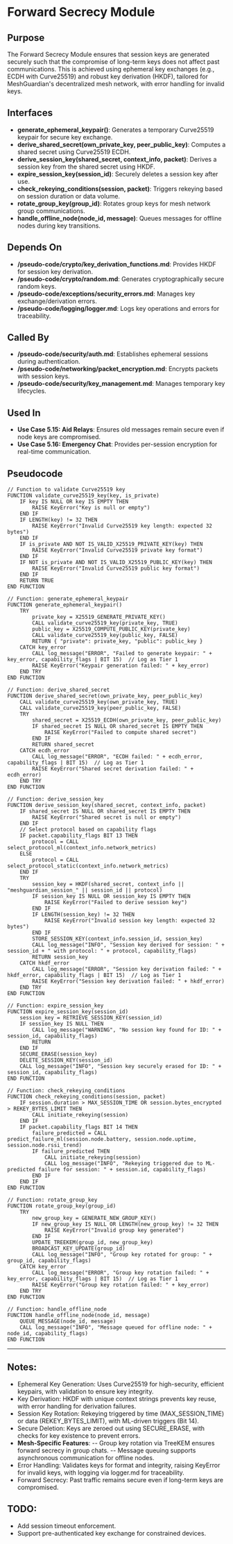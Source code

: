 # Forward Secrecy Module

## Purpose
The Forward Secrecy Module ensures that session keys are generated securely such that the compromise of long-term keys does not affect past communications. This is achieved using ephemeral key exchanges (e.g., ECDH with Curve25519) and robust key derivation (HKDF), tailored for MeshGuardian's decentralized mesh network, with error handling for invalid keys.

## Interfaces
- **generate_ephemeral_keypair()**: Generates a temporary Curve25519 keypair for secure key exchange.  
- **derive_shared_secret(own_private_key, peer_public_key)**: Computes a shared secret using Curve25519 ECDH.  
- **derive_session_key(shared_secret, context_info, packet)**: Derives a session key from the shared secret using HKDF.  
- **expire_session_key(session_id)**: Securely deletes a session key after use.  
- **check_rekeying_conditions(session, packet)**: Triggers rekeying based on session duration or data volume.  
- **rotate_group_key(group_id)**: Rotates group keys for mesh network group communications.  
- **handle_offline_node(node_id, message)**: Queues messages for offline nodes during key transitions.  

## Depends On
- **/pseudo-code/crypto/key_derivation_functions.md**: Provides HKDF for session key derivation.  
- **/pseudo-code/crypto/random.md**: Generates cryptographically secure random keys.  
- **/pseudo-code/exceptions/security_errors.md**: Manages key exchange/derivation errors.  
- **/pseudo-code/logging/logger.md**: Logs key operations and errors for traceability.  

## Called By
- **/pseudo-code/security/auth.md**: Establishes ephemeral sessions during authentication.  
- **/pseudo-code/networking/packet_encryption.md**: Encrypts packets with session keys.  
- **/pseudo-code/security/key_management.md**: Manages temporary key lifecycles.  

## Used In
- **Use Case 5.15: Aid Relays**: Ensures old messages remain secure even if node keys are compromised.  
- **Use Case 5.16: Emergency Chat**: Provides per-session encryption for real-time communication.  

## Pseudocode
```pseudocode
// Function to validate Curve25519 key
FUNCTION validate_curve25519_key(key, is_private)
    IF key IS NULL OR key IS EMPTY THEN
        RAISE KeyError("Key is null or empty")
    END IF
    IF LENGTH(key) != 32 THEN
        RAISE KeyError("Invalid Curve25519 key length: expected 32 bytes")
    END IF
    IF is_private AND NOT IS_VALID_X25519_PRIVATE_KEY(key) THEN
        RAISE KeyError("Invalid Curve25519 private key format")
    END IF
    IF NOT is_private AND NOT IS_VALID_X25519_PUBLIC_KEY(key) THEN
        RAISE KeyError("Invalid Curve25519 public key format")
    END IF
    RETURN TRUE
END FUNCTION

// Function: generate_ephemeral_keypair
FUNCTION generate_ephemeral_keypair()
    TRY
        private_key = X25519_GENERATE_PRIVATE_KEY()
        CALL validate_curve25519_key(private_key, TRUE)
        public_key = X25519_COMPUTE_PUBLIC_KEY(private_key)
        CALL validate_curve25519_key(public_key, FALSE)
        RETURN { "private": private_key, "public": public_key }
    CATCH key_error
        CALL log_message("ERROR", "Failed to generate keypair: " + key_error, capability_flags | BIT 15)  // Log as Tier 1
        RAISE KeyError("Keypair generation failed: " + key_error)
    END TRY
END FUNCTION

// Function: derive_shared_secret
FUNCTION derive_shared_secret(own_private_key, peer_public_key)
    CALL validate_curve25519_key(own_private_key, TRUE)
    CALL validate_curve25519_key(peer_public_key, FALSE)
    TRY
        shared_secret = X25519_ECDH(own_private_key, peer_public_key)
        IF shared_secret IS NULL OR shared_secret IS EMPTY THEN
            RAISE KeyError("Failed to compute shared secret")
        END IF
        RETURN shared_secret
    CATCH ecdh_error
        CALL log_message("ERROR", "ECDH failed: " + ecdh_error, capability_flags | BIT 15)  // Log as Tier 1
        RAISE KeyError("Shared secret derivation failed: " + ecdh_error)
    END TRY
END FUNCTION

// Function: derive_session_key
FUNCTION derive_session_key(shared_secret, context_info, packet)
    IF shared_secret IS NULL OR shared_secret IS EMPTY THEN
        RAISE KeyError("Shared secret is null or empty")
    END IF
    // Select protocol based on capability flags
    IF packet.capability_flags BIT 13 THEN
        protocol = CALL select_protocol_ml(context_info.network_metrics)
    ELSE
        protocol = CALL select_protocol_static(context_info.network_metrics)
    END IF
    TRY
        session_key = HKDF(shared_secret, context_info || "meshguardian_session_" || session_id || protocol)
        IF session_key IS NULL OR session_key IS EMPTY THEN
            RAISE KeyError("Failed to derive session key")
        END IF
        IF LENGTH(session_key) != 32 THEN
            RAISE KeyError("Invalid session key length: expected 32 bytes")
        END IF
        STORE_SESSION_KEY(context_info.session_id, session_key)
        CALL log_message("INFO", "Session key derived for session: " + session_id + " with protocol: " + protocol, capability_flags)
        RETURN session_key
    CATCH hkdf_error
        CALL log_message("ERROR", "Session key derivation failed: " + hkdf_error, capability_flags | BIT 15)  // Log as Tier 1
        RAISE KeyError("Session key derivation failed: " + hkdf_error)
    END TRY
END FUNCTION

// Function: expire_session_key
FUNCTION expire_session_key(session_id)
    session_key = RETRIEVE_SESSION_KEY(session_id)
    IF session_key IS NULL THEN
        CALL log_message("WARNING", "No session key found for ID: " + session_id, capability_flags)
        RETURN
    END IF
    SECURE_ERASE(session_key)
    DELETE_SESSION_KEY(session_id)
    CALL log_message("INFO", "Session key securely erased for ID: " + session_id, capability_flags)
END FUNCTION

// Function: check_rekeying_conditions
FUNCTION check_rekeying_conditions(session, packet)
    IF session.duration > MAX_SESSION_TIME OR session.bytes_encrypted > REKEY_BYTES_LIMIT THEN
        CALL initiate_rekeying(session)
    END IF
    IF packet.capability_flags BIT 14 THEN
        failure_predicted = CALL predict_failure_ml(session.node.battery, session.node.uptime, session.node.rssi_trend)
        IF failure_predicted THEN
            CALL initiate_rekeying(session)
            CALL log_message("INFO", "Rekeying triggered due to ML-predicted failure for session: " + session.id, capability_flags)
        END IF
    END IF
END FUNCTION

// Function: rotate_group_key
FUNCTION rotate_group_key(group_id)
    TRY
        new_group_key = GENERATE_NEW_GROUP_KEY()
        IF new_group_key IS NULL OR LENGTH(new_group_key) != 32 THEN
            RAISE KeyError("Invalid group key generated")
        END IF
        UPDATE_TREEKEM(group_id, new_group_key)
        BROADCAST_KEY_UPDATE(group_id)
        CALL log_message("INFO", "Group key rotated for group: " + group_id, capability_flags)
    CATCH key_error
        CALL log_message("ERROR", "Group key rotation failed: " + key_error, capability_flags | BIT 15)  // Log as Tier 1
        RAISE KeyError("Group key rotation failed: " + key_error)
    END TRY
END FUNCTION

// Function: handle_offline_node
FUNCTION handle_offline_node(node_id, message)
    QUEUE_MESSAGE(node_id, message)
    CALL log_message("INFO", "Message queued for offline node: " + node_id, capability_flags)
END FUNCTION
```

---

## Notes:
- Ephemeral Key Generation: Uses Curve25519 for high-security, efficient keypairs, with validation to ensure key integrity.
- Key Derivation: HKDF with unique context strings prevents key reuse, with error handling for derivation failures.
- Session Key Rotation: Rekeying triggered by time (MAX_SESSION_TIME) or data (REKEY_BYTES_LIMIT), with ML-driven triggers (Bit 14).
- Secure Deletion: Keys are zeroed out using SECURE_ERASE, with checks for key existence to prevent errors.
- **Mesh-Specific Features**:
    -- Group key rotation via TreeKEM ensures forward secrecy in group chats.
    -- Message queuing supports asynchronous communication for offline nodes.
- Error Handling: Validates keys for format and integrity, raising KeyError for invalid keys, with logging via logger.md for traceability.
- Forward Secrecy: Past traffic remains secure even if long-term keys are compromised.

## TODO:
- Add session timeout enforcement.
- Support pre-authenticated key exchange for constrained devices.
